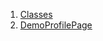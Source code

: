 

1. [Classes](file-___home_harshil_Desktop_open-source_palisadoes_talawa_lib_views_demo_screens_profile_page_demo/#classes)
2. [DemoProfilePage](file-___home_harshil_Desktop_open-source_palisadoes_talawa_lib_views_demo_screens_profile_page_demo/DemoProfilePage-class.html)
